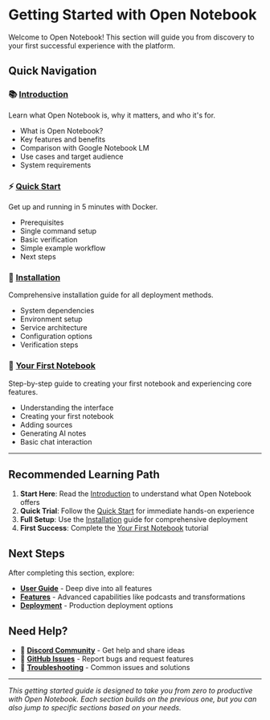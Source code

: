 # Getting Started with Open Notebook

Welcome to Open Notebook! This section will guide you from discovery to your first successful experience with the platform.

## Quick Navigation

### 📚 **[Introduction](introduction.md)**
Learn what Open Notebook is, why it matters, and who it's for.
- What is Open Notebook?
- Key features and benefits
- Comparison with Google Notebook LM
- Use cases and target audience
- System requirements

### ⚡ **[Quick Start](quick-start.md)**
Get up and running in 5 minutes with Docker.
- Prerequisites
- Single command setup
- Basic verification
- Simple example workflow
- Next steps

### 🔧 **[Installation](installation.md)**
Comprehensive installation guide for all deployment methods.
- System dependencies
- Environment setup
- Service architecture
- Configuration options
- Verification steps

### 🎯 **[Your First Notebook](first-notebook.md)**
Step-by-step guide to creating your first notebook and experiencing core features.
- Understanding the interface
- Creating your first notebook
- Adding sources
- Generating AI notes
- Basic chat interaction

---

## Recommended Learning Path

1. **Start Here**: Read the [Introduction](introduction.md) to understand what Open Notebook offers
2. **Quick Trial**: Follow the [Quick Start](quick-start.md) for immediate hands-on experience
3. **Full Setup**: Use the [Installation](installation.md) guide for comprehensive deployment
4. **First Success**: Complete the [Your First Notebook](first-notebook.md) tutorial

## Next Steps

After completing this section, explore:
- **[User Guide](../user-guide/index.md)** - Deep dive into all features
- **[Features](../features/index.md)** - Advanced capabilities like podcasts and transformations
- **[Deployment](../deployment/index.md)** - Production deployment options

## Need Help?

- 💬 **[Discord Community](https://discord.gg/37XJPXfz2w)** - Get help and share ideas
- 🐛 **[GitHub Issues](https://github.com/lfnovo/open-notebook/issues)** - Report bugs and request features
- 📖 **[Troubleshooting](../troubleshooting/index.md)** - Common issues and solutions

---

*This getting started guide is designed to take you from zero to productive with Open Notebook. Each section builds on the previous one, but you can also jump to specific sections based on your needs.*